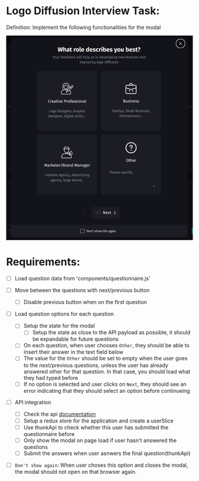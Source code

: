 # Logo Diffusion Interview Task:

Definition: Implement the following functionalities for the modal

![Modal](./images/ModalDesign.png)

# Requirements:

- [ ] Load question data from 'components/questionnaire.js'
- [ ] Move between the questions with next/previous button
  - [ ] Disable previous button when on the first question
- [ ] Load question options for each question
  - [ ] Setup the state for the modal
    - [ ] Setup the state as close to the API payload as possible, it should be expandable for future questions
  - [ ] On each question, when user chooses `Other`, they should be able to insert their answer in the text field below
  - [ ] The value for the `Other` should be set to empty when the user goes to the next/previous questions, unless the user has already answered other for that question. In that case, you should load what they had typed before
  - [ ] If no option is selected and user clicks on `Next`, they should see an error indicating that they should select an option before continueing  
- [ ] API integration
  - [ ] Check the api [documentation]()
  - [ ] Setup a redux store for the application and create a userSlice
  - [ ] Use thunkApi to check whether this user has submitted the questionnaire before
  - [ ] Only show the modal on page load if user hasn't answered the questions
  - [ ] Submit the answers when user asnwers the final question(thunkApi)
- [ ] `Don't show again`: When user choses this option and closes the modal, the modal should not open on that browser again.

